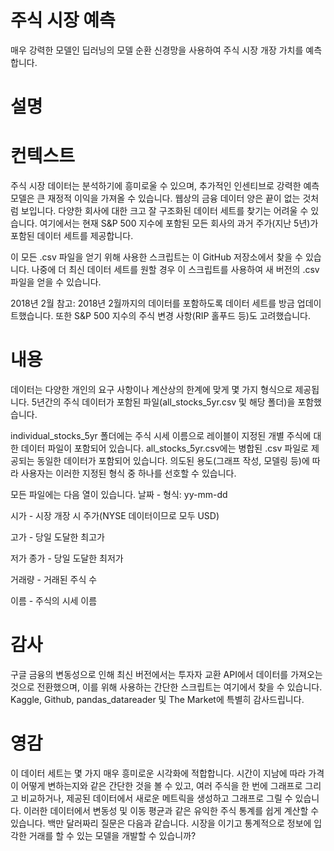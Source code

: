 # 주식 시장 예측
매우 강력한 모델인 딥러닝의 모델 순환 신경망을 사용하여 주식 시장 개장 가치를 예측합니다.

# 설명


# 컨텍스트
주식 시장 데이터는 분석하기에 흥미로울 수 있으며, 추가적인 인센티브로 강력한 예측 모델은 큰 재정적 이익을 가져올 수 있습니다. 웹상의 금융 데이터 양은 끝이 없는 것처럼 보입니다. 다양한 회사에 대한 크고 잘 구조화된 데이터 세트를 찾기는 어려울 수 있습니다. 여기에서는 현재 S&P 500 지수에 포함된 모든 회사의 과거 주가(지난 5년)가 포함된 데이터 세트를 제공합니다.

이 모든 .csv 파일을 얻기 위해 사용한 스크립트는 이 GitHub 저장소에서 찾을 수 있습니다. 나중에 더 최신 데이터 세트를 원할 경우 이 스크립트를 사용하여 새 버전의 .csv 파일을 얻을 수 있습니다.

2018년 2월 참고: 2018년 2월까지의 데이터를 포함하도록 데이터 세트를 방금 업데이트했습니다. 또한 S&P 500 지수의 주식 변경 사항(RIP 홀푸드 등)도 고려했습니다.

# 내용
데이터는 다양한 개인의 요구 사항이나 계산상의 한계에 맞게 몇 가지 형식으로 제공됩니다. 5년간의 주식 데이터가 포함된 파일(all_stocks_5yr.csv 및 해당 폴더)을 포함했습니다.

individual_stocks_5yr 폴더에는 주식 시세 이름으로 레이블이 지정된 개별 주식에 대한 데이터 파일이 포함되어 있습니다. all_stocks_5yr.csv에는 병합된 .csv 파일로 제공되는 동일한 데이터가 포함되어 있습니다. 의도된 용도(그래프 작성, 모델링 등)에 따라 사용자는 이러한 지정된 형식 중 하나를 선호할 수 있습니다.

모든 파일에는 다음 열이 있습니다. 날짜 - 형식: yy-mm-dd

시가 - 시장 개장 시 주가(NYSE 데이터이므로 모두 USD)

고가 - 당일 도달한 최고가

저가 종가 - 당일 도달한 최저가

거래량 - 거래된 주식 수

이름 - 주식의 시세 이름

# 감사
구글 금융의 변동성으로 인해 최신 버전에서는 투자자 교환 API에서 데이터를 가져오는 것으로 전환했으며, 이를 위해 사용하는 간단한 스크립트는 여기에서 찾을 수 있습니다. Kaggle, Github, pandas_datareader 및 The Market에 특별히 감사드립니다.

# 영감
이 데이터 세트는 몇 가지 매우 흥미로운 시각화에 적합합니다. 시간이 지남에 따라 가격이 어떻게 변하는지와 같은 간단한 것을 볼 수 있고, 여러 주식을 한 번에 그래프로 그리고 비교하거나, 제공된 데이터에서 새로운 메트릭을 생성하고 그래프로 그릴 수 있습니다. 이러한 데이터에서 변동성 및 이동 평균과 같은 유익한 주식 통계를 쉽게 계산할 수 있습니다. 백만 달러짜리 질문은 다음과 같습니다. 시장을 이기고 통계적으로 정보에 입각한 거래를 할 수 있는 모델을 개발할 수 있습니까?
